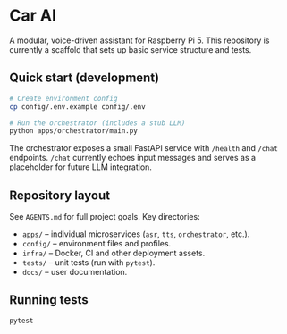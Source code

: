 # Car AI

A modular, voice-driven assistant for Raspberry Pi 5. This repository is
currently a scaffold that sets up basic service structure and tests.

## Quick start (development)

```bash
# Create environment config
cp config/.env.example config/.env

# Run the orchestrator (includes a stub LLM)
python apps/orchestrator/main.py
```

The orchestrator exposes a small FastAPI service with `/health` and `/chat`
endpoints. `/chat` currently echoes input messages and serves as a placeholder
for future LLM integration.

## Repository layout

See `AGENTS.md` for full project goals. Key directories:

- `apps/` – individual microservices (`asr`, `tts`, `orchestrator`, etc.).
- `config/` – environment files and profiles.
- `infra/` – Docker, CI and other deployment assets.
- `tests/` – unit tests (run with `pytest`).
- `docs/` – user documentation.

## Running tests

```bash
pytest
```

